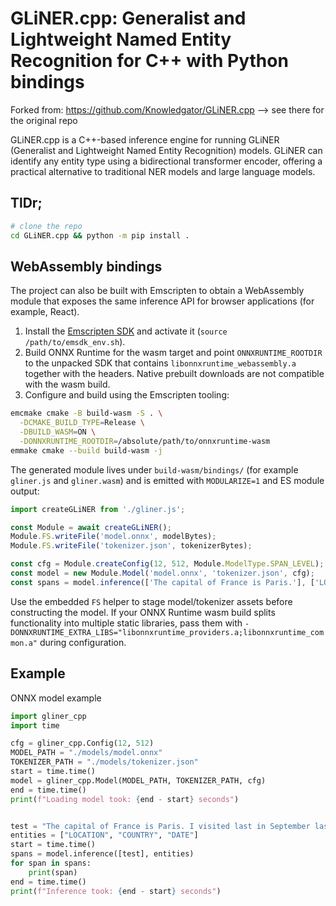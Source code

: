 
# GLiNER.cpp: Generalist and Lightweight Named Entity Recognition for C++ with Python bindings

Forked from: https://github.com/Knowledgator/GLiNER.cpp --> see there for the original repo


GLiNER.cpp is a C++-based inference engine for running GLiNER (Generalist and Lightweight Named Entity Recognition) models. GLiNER can identify any entity type using a bidirectional transformer encoder, offering a practical alternative to traditional NER models and large language models.

## TlDr;

```bash
# clone the repo 
cd GLiNER.cpp && python -m pip install .
```

## WebAssembly bindings

The project can also be built with Emscripten to obtain a WebAssembly module that exposes the same inference API for browser applications (for example, React).

1. Install the [Emscripten SDK](https://emscripten.org/docs/getting_started/downloads.html) and activate it (`source /path/to/emsdk_env.sh`).
2. Build ONNX Runtime for the wasm target and point `ONNXRUNTIME_ROOTDIR` to the unpacked SDK that contains `libonnxruntime_webassembly.a` together with the headers. Native prebuilt downloads are not compatible with the wasm build.
3. Configure and build using the Emscripten tooling:

```bash
emcmake cmake -B build-wasm -S . \
  -DCMAKE_BUILD_TYPE=Release \
  -DBUILD_WASM=ON \
  -DONNXRUNTIME_ROOTDIR=/absolute/path/to/onnxruntime-wasm
emmake cmake --build build-wasm -j
```

The generated module lives under `build-wasm/bindings/` (for example `gliner.js` and `gliner.wasm`) and is emitted with `MODULARIZE=1` and ES module output:

```javascript
import createGLiNER from './gliner.js';

const Module = await createGLiNER();
Module.FS.writeFile('model.onnx', modelBytes);
Module.FS.writeFile('tokenizer.json', tokenizerBytes);

const cfg = Module.createConfig(12, 512, Module.ModelType.SPAN_LEVEL);
const model = new Module.Model('model.onnx', 'tokenizer.json', cfg);
const spans = model.inference(['The capital of France is Paris.'], ['LOCATION']);
```

Use the embedded `FS` helper to stage model/tokenizer assets before constructing the model. If your ONNX Runtime wasm build splits functionality into multiple static libraries, pass them with `-DONNXRUNTIME_EXTRA_LIBS="libonnxruntime_providers.a;libonnxruntime_common.a"` during configuration.

## Example 

ONNX model example

```python
import gliner_cpp
import time

cfg = gliner_cpp.Config(12, 512)
MODEL_PATH = "./models/model.onnx"
TOKENIZER_PATH = "./models/tokenizer.json"
start = time.time()
model = gliner_cpp.Model(MODEL_PATH, TOKENIZER_PATH, cfg)
end = time.time()
print(f"Loading model took: {end - start} seconds")


test = "The capital of France is Paris. I visited last in September last year."
entities = ["LOCATION", "COUNTRY", "DATE"]
start = time.time()
spans = model.inference([test], entities)
for span in spans:
    print(span)
end = time.time()
print(f"Inference took: {end - start} seconds")

```
